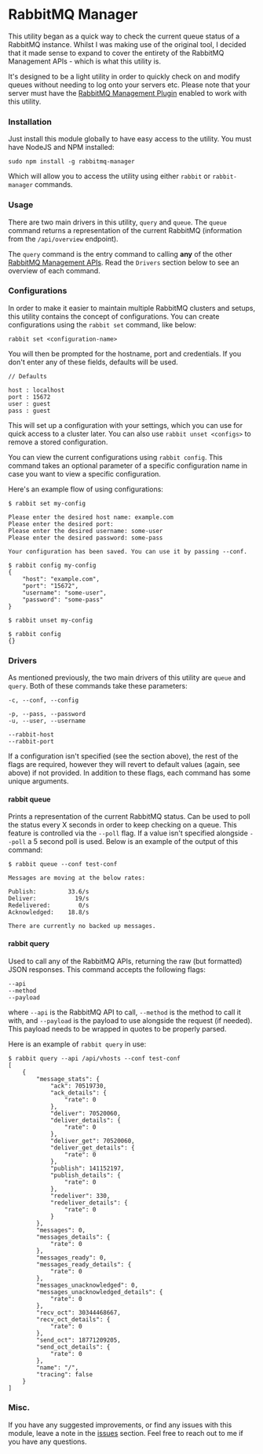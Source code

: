 RabbitMQ Manager
================

This utility began as a quick way to check the current queue status of a RabbitMQ instance. Whilst I was making use of the original tool, I decided that it made sense to expand to cover the entirety of the RabbitMQ Management APIs - which is what this utility is.

It's designed to be a light utility in order to quickly check on and modify queues without needing to log onto your servers etc. Please note that your server must have the [RabbitMQ Management Plugin](https://www.rabbitmq.com/management.html) enabled to work with this utility.

### Installation ###

Just install this module globally to have easy access to the utility. You must have NodeJS and NPM installed:

```
sudo npm install -g rabbitmq-manager
```

Which will allow you to access the utility using either `rabbit` or `rabbit-manager` commands.

### Usage ###

There are two main drivers in this utility, `query` and `queue`. The `queue` command returns a representation of the current RabbitMQ (information from the `/api/overview` endpoint).

The `query` command is the entry command to calling __any__ of the other [RabbitMQ Management APIs](http://hg.rabbitmq.com/rabbitmq-management/raw-file/3646dee55e02/priv/www-api/help.html "RabbitMQ API Docs"). Read the `Drivers` section below to see an overview of each command.

### Configurations ###

In order to make it easier to maintain multiple RabbitMQ clusters and setups, this utility contains the concept of configurations. You can create configurations using the `rabbit set` command, like below:

```
rabbit set <configuration-name>
```

You will then be prompted for the hostname, port and credentials. If you don't enter any of these fields, defaults will be used.

```
// Defaults

host : localhost
port : 15672
user : guest
pass : guest
```

This will set up a configuration with your settings, which you can use for quick access to a cluster later. You can also use `rabbit unset <configs>` to remove a stored configuration.

You can view the current configurations using `rabbit config`. This command takes an optional parameter of a specific configuration name in case you want to view a specific configuration.

Here's an example flow of using configurations:

```
$ rabbit set my-config

Please enter the desired host name: example.com
Please enter the desired port:
Please enter the desired username: some-user
Please enter the desired password: some-pass

Your configuration has been saved. You can use it by passing --conf.

$ rabbit config my-config
{
    "host": "example.com",
    "port": "15672",
    "username": "some-user",
    "password": "some-pass"
}

$ rabbit unset my-config

$ rabbit config
{}
```

### Drivers ###

As mentioned previously, the two main drivers of this utility are `queue` and `query`. Both of these commands take these parameters:

```
-c, --conf, --config

-p, --pass, --password
-u, --user, --username

--rabbit-host
--rabbit-port
```

If a configuration isn't specified (see the section above), the rest of the flags are required, however they will revert to default values (again, see above) if not provided. In addition to these flags, each command has some unique arguments.

#### rabbit queue ####

Prints a representation of the current RabbitMQ status. Can be used to poll the status every X seconds in order to keep checking on a queue. This feature is controlled via the `--poll` flag. If a value isn't specified alongside `--poll` a 5 second poll is used. Below is an example of the output of this command:

```
$ rabbit queue --conf test-conf

Messages are moving at the below rates:

Publish:      	 33.6/s
Deliver:      	   19/s
Redelivered:  	    0/s
Acknowledged: 	 18.8/s

There are currently no backed up messages.
```

#### rabbit query ####

Used to call any of the RabbitMQ APIs, returning the raw (but formatted) JSON responses. This command accepts the following flags:

```
--api
--method
--payload
```

where `--api` is the RabbitMQ API to call, `--method` is the method to call it with, and `--payload` is the payload to use alongside the request (if needed). This payload needs to be wrapped in quotes to be properly parsed.

Here is an example of `rabbit query` in use:

```
$ rabbit query --api /api/vhosts --conf test-conf
[
    {
        "message_stats": {
            "ack": 70519730,
            "ack_details": {
                "rate": 0
            },
            "deliver": 70520060,
            "deliver_details": {
                "rate": 0
            },
            "deliver_get": 70520060,
            "deliver_get_details": {
                "rate": 0
            },
            "publish": 141152197,
            "publish_details": {
                "rate": 0
            },
            "redeliver": 330,
            "redeliver_details": {
                "rate": 0
            }
        },
        "messages": 0,
        "messages_details": {
            "rate": 0
        },
        "messages_ready": 0,
        "messages_ready_details": {
            "rate": 0
        },
        "messages_unacknowledged": 0,
        "messages_unacknowledged_details": {
            "rate": 0
        },
        "recv_oct": 30344468667,
        "recv_oct_details": {
            "rate": 0
        },
        "send_oct": 18771209205,
        "send_oct_details": {
            "rate": 0
        },
        "name": "/",
        "tracing": false
    }
]
```

### Misc. ###

If you have any suggested improvements, or find any issues with this module, leave a note in the [issues](https://github.com/iwhitfield/rabbitmq-manager/issues "RabbitMQ Manager Issues") section. Feel free to reach out to me if you have any questions.
